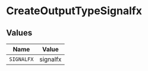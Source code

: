 # CreateOutputTypeSignalfx


## Values

| Name       | Value      |
| ---------- | ---------- |
| `SIGNALFX` | signalfx   |